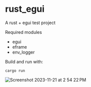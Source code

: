 # rust_egui
A rust + egui test project

Required modules
* egui
* eframe
* env_logger

Build and run with:
```
cargo run
```

![Screenshot 2023-11-21 at 2 54 22 PM](https://github.com/Mainman002/rust_egui/assets/11281480/2ee47d64-85d7-40de-89fc-8c0823559e8a)
